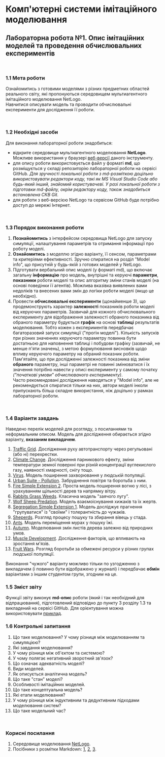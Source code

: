 # Комп'ютерні системи імітаційного моделювання
## Лабораторна робота №1. Опис імітаційних моделей та проведення обчислювальних експериментів

<br>

### 1.1 Мета роботи
Ознайомитись з готовими моделями з різних предметних областей реального світу, які пропонуються середовищем мультиагентного імітаційного моделювання NetLogo.  
Навчитися описувати модель та проводити обчислювальні експерименти для дослідження її роботи.

<br>

### 1.2 Необхідні засоби
Для виконання лабораторної роботи знадобиться:
- відкрите середовище мультиагентного моделювання **NetLogo**. Можливе використання у браузері [веб-версії](http://www.netlogoweb.org/) даного інструменту.
- для опису роботи використовується файл у форматі **md**, що розміщується у складі репозиторію лабораторної роботи на сервісі GitHub. *Для зручності локальної роботи з md-розміткою доцільно використовувати редактори коду, такі як MS Visual Studio Code або будь-який інший, знайомий користувачеві. У разі локальної роботи з підготовки md-файлу, окрім редактору коду, також знадобиться встановлена СКВ Git.*
- для роботи з веб-версією NetLogo та сервісом GitHub буде потрібно доступ до мережі Інтернет.

<br>

### 1.3 Порядок виконання роботи
1. **Познайомитись** з інтерфейсом середовища NetLogo для запуску симуляції, налаштування параметрів та отримання інформації про роботу моделі.
2. **Ознайомитись** з моделлю згідно варіанту, її сенсом, параметрами та критеріями ефективності. Зручно спиратися на розділ "Model info", що присутній у будь-якій з готових моделей у NetLogo. <!-- *Але не варто його переоцінювати, там зустрічаються суперечливі твердження.* -->
3. Підготувати вербальний опис моделі (у форматі md), що включає загальну **інформацію** про модель, внутрішні та керуючі **параметри**, **показники** роботи моделі та опис алгоритму зміни станів моделі (на основі поведінки її агентів). Можлива вказівка виявлених вами недоліків та внесених вами змін до логіки роботи моделі (якщо це необхідно).
4. Провести **обчислювальні експерименти** (щонайменше 3), що продемонструють характер **залежності** показників роботи моделі від керуючих параметрів. Зазвичай для кожного обчислювального експерименту для відображення залежності обраного показника від обраного параметру будується **графік** на основі **таблиці** результатів моделювання. Тобто кожен з експериментів передбачає багаторазовий запуск симуляції ("прогін моделі"). Кількість запусків при різних значеннях керуючого параметру повинна бути достатньою для наповнення таблиці і побудови графіку (зазвичай, не менше п'яти значень), з метою формулювання висновків щодо впливу керуючого параметру на обраний показник роботи. Пам'ятайте, що при дослідженні залежності показника від зміни **обраного** параметру, інші параметрі не повинні змінюватися і їх значення потрібно навести у описі експерименту у самому початку *("початкові умови" обчислюваного експерименту)*.  
Часто рекомендовані дослідження наводяться у "Model info", але не рекомендується спиратися тільки на них, автори моделі інколи припускають більш складне використання, ніж доцільно у рамках лабораторної роботи. 

<br>

### 1.4 Варіанти завдань
Наведено перелік моделей для розгляду, з посиланнями та неформальним описом. Модель для дослідження обирається згідно варіанту, **вказаним викладачем**.  
1. [Traffic Grid](http://www.netlogoweb.org/launch#http://www.netlogoweb.org/assets/modelslib/Sample%20Models/Social%20Science/Traffic%20Grid.nlogo). Дослідження руху автотранспорту через регульовані (або ні) перехрестки.
2. [Climate Change](http://www.netlogoweb.org/launch#http://www.netlogoweb.org/assets/modelslib/Sample%20Models/Earth%20Science/Climate%20Change.nlogo). Дослідження парникового ефекту, зміни температури земної поверхні при різній концентрації вуглекислого газу, наявності хмарності, снігу тощо.
3. [Virus](https://www.netlogoweb.org/launch#https://www.netlogoweb.org/assets/modelslib/Sample%20Models/Biology/Virus.nlogo). Модель поширення захворювання у людській популяції.
4. [Urban Suite - Pollution](http://www.netlogoweb.org/launch#http://www.netlogoweb.org/assets/modelslib/Curricular%20Models/Urban%20Suite/Urban%20Suite%20-%20Pollution.nlogo). Забруднення повітря та боротьба з ним.
5. [Fire Simple Extension 2](http://www.netlogoweb.org/launch#http://www.netlogoweb.org/assets/modelslib/IABM%20Textbook/chapter%203/Fire%20Extensions/Fire%20Simple%20Extension%202.nlogo). Проста модель поширення вогню у лісі, з урахуванням щільності дерев та напрямку вітру.
6. [Rabbits Grass Weeds](http://www.netlogoweb.org/launch#http://www.netlogoweb.org/assets/modelslib/Sample%20Models/Biology/Rabbits%20Grass%20Weeds.nlogo). Класична модель "заячого лугу".
7. [Wolf Sheep Predation](http://www.netlogoweb.org/launch#http://www.netlogoweb.org/assets/modelslib/Sample%20Models/Biology/Wolf%20Sheep%20Predation.nlogo). Модель взаємоіснування хижаків та їх жертв.
8. [Segregation Simple Extension 1](http://www.netlogoweb.org/launch#http://www.netlogoweb.org/assets/modelslib/IABM%20Textbook/chapter%203/Segregation%20Extensions/Segregation%20Simple%20Extension%201.nlogo). Модель досліджує прагнення "групуватися" із "своїми" і толерантність до чужаків.<!-- *Модель перемещений черепах-шовинистов таким образом, чтобы рядом не было "чужаков".* -->
9. [Sheperds](http://www.netlogoweb.org/launch#http://www.netlogoweb.org/assets/modelslib/Sample%20Models/Biology/Shepherds.nlogo). Розгляд процесу пошуку та збирання вівець у стада.
10. [Ants](http://www.netlogoweb.org/launch#http://www.netlogoweb.org/assets/modelslib/Sample%20Models/Biology/Ants.nlogo). Модель переміщення мурах у пошуку їжі.
11. [Autumn](https://www.netlogoweb.org/launch#http://www.netlogoweb.org/assets/modelslib/Sample%20Models/Biology/Autumn.nlogo). Моделювання змін листів дерева залежно від природних умов.
12. [Muscle Development](http://www.netlogoweb.org/launch#http://www.netlogoweb.org/assets/modelslib/Sample%20Models/Biology/Muscle%20Development.nlogo). Дослідження факторів, що впливають на зростання м'язів.
13. [Fruit Wars](http://www.netlogoweb.org/launch#http://www.netlogoweb.org/assets/modelslib/Sample%20Models/Social%20Science/Economics/Fruit%20Wars.nlogo). Розгляд боротьби за обмежені ресурси у різних групах людської популяції.

Виконання "чужого" варіанту можливо тільки по узгодженню з викладачем (і повинно бути відображено у журналі) і передбачає **обмін** варіантами з іншим студентом групи, згодним на це.
<br>

### 1.5 Зміст звіту
Функції звіту виконує **md-опис** роботи (який і так необхідний для відпрацювання), підготовлений відповідно до пункту 3 розділу 1.3 та викладений на сервісі GitHub. Для орієнтування можна використовувати [приклад](example.md).
<br>

### 1.6 Контрольні запитання
1. Що таке моделювання? У чому різниця між моделюванням та симуляцією?
2. Які завдання моделювання?
3. У чому різниця між об'єктом та системою?
4. У чому полягає негативний зворотний зв'язок?
5. Що означає адекватність моделі?
6. Види моделей.
7. Як описується аналітична модель?
8. Що таке "стан" моделі?
9. Особливості імітаційних моделей.
10. Що таке концептуальна модель?
11. Які етапи моделювання?
12. У чому різниця між індуктивним та дедуктивним підходами моделювання систем?
13. Що таке модельний час?

<br>

### Корисні посилання
1. Середовище моделювання [NetLogo](http://ccl.northwestern.edu/netlogo/).
1. Посібники з розмітки Markdown: [1](https://gist.github.com/Jekins/2bf2d0638163f1294637), [2](https://github.com/adam-p/markdown-here/wiki/Markdown-Cheatsheet), [3](https://www.markdownguide.org/basic-syntax/).
<!-- 
Есть много литературы по моделирвоанию, но её всё равно никто не читает - для теорматериала есть лекционный курс с многократным пережёвыванием нужной формальной теории.
На всякий случай (и как подборка для будущих формальных работ), собираю уместные источники здесь:

https://core.hash.ai, веб-среда для разработчиков и средство просмотра симуляций. Вот тут - https://habr.com/ru/company/skillfactory/blog/509834/ - хорошее бла-бла по этому поводу.

Комп'ютерне моделювання систем та процесів. Методи обчислень / [Р.Н. Квєтний, І.В. Богач, О.Р. Бойко та ін.]. – Вінниц. нац. техн. ун-т. Ч.1, 2013. – 234 с.

Anylogic [Електронний ресурс] / Anylogic – Режим доступу: http://www.anylogic.ru/multimethod-modeling

Самарский А.А., Михайлов А.П. Математическое моделирование: Идеи. Методы. Примеры 2-е изд., испр. – М.: Физматлит, 2002. – 320 с.

Введение в математическое моделирование. Под ред. П.В. Трусова, В Н. Ашихмина и др. - М.: Логос, 2005. - 440 с. 

Советов Б.Я., Яковлев С.А. Моделирование систем. Учебное пособие. 7-е изд. – М.: Изд-во «Юрайт», 2012. – 343с.

Советов Б.Я., Яковлев С.А. Моделирование систем. Практикум. – М.: Изд-во «Юрайт», 2012. – 296с.

Чикуров Н.Г. Моделирование технических систем. Учебное пособие. – Уфа: УГАТУ, 2009. - 357 с.

Алиев Т.И. Основы моделирования дискретных систем. - СПб: СПбГУ ИТМО, 2009.

Лоу А.М., Кельтон В.Д. Имитационное моделирование. – СПб.: Питер, 2004. – 847с.

Кирьянов Б.Ф. Математическое моделирование. – Великий Новгород: НовГУ, 2006. – 35с.

Емельянов В.В., Ясиновский С.И. Имитационное моделирование систем: Учеб.пособие. - М.: Изд-во МГТУ им. Н.Э. Баумана, 2009.- 584 с.

Рыжиков Ю.И. Имитационное моделирование: Теория и технологии. - СПб.: КОРОНА принт , 2004. - 384 с.

 -->